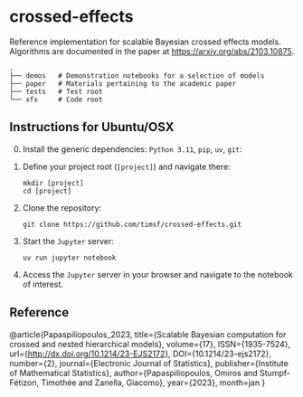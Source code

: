 # crossed-effects

Reference implementation for scalable Bayesian crossed effects models.
Algorithms are documented in the paper at https://arxiv.org/abs/2103.10875.

    .
    ├── demos   # Demonstration notebooks for a selection of models
    ├── paper   # Materials pertaining to the academic paper
    ├── tests   # Test root
    └── xfx     # Code root


## Instructions for Ubuntu/OSX

0. Install the generic dependencies: `Python 3.11`, `pip`, `uv`, `git`:

1. Define your project root (`[project]`) and navigate there:

    ```shell
    mkdir [project]
    cd [project]
    ```

2. Clone the repository:

    ```shell
    git clone https://github.com/timsf/crossed-effects.git
    ```

3. Start the `Jupyter` server:

    ```shell
    uv run jupyter notebook
    ```

4. Access the `Jupyter` server in your browser and navigate to the notebook of interest.


## Reference
@article{Papaspiliopoulos_2023,
   title={Scalable Bayesian computation for crossed and nested hierarchical models},
   volume={17},
   ISSN={1935-7524},
   url={http://dx.doi.org/10.1214/23-EJS2172},
   DOI={10.1214/23-ejs2172},
   number={2},
   journal={Electronic Journal of Statistics},
   publisher={Institute of Mathematical Statistics},
   author={Papaspiliopoulos, Omiros and Stumpf-Fétizon, Timothée and Zanella, Giacomo},
   year={2023},
   month=jan }